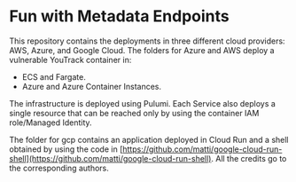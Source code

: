 # Fun with Metadata Endpoints

This repository contains the deployments in three different cloud providers: AWS, Azure, and Google Cloud. The folders for Azure and AWS deploy a vulnerable YouTrack container in:
- ECS and Fargate.
- Azure and Azure Container Instances.

The infrastructure is deployed using Pulumi. Each Service also deploys a single resource that can be reached only by using the container IAM role/Managed Identity.

The folder for gcp contains an application deployed in Cloud Run and a shell obtained by using the code in [https://github.com/matti/google-cloud-run-shell](https://github.com/matti/google-cloud-run-shell). All the credits go to the corresponding authors. 



